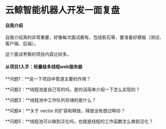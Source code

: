 # 云鲸智能机器人开发一面复盘

#### 自我介绍

自我介绍真的非常重要，好像每次面试都有，包括影石等，要准备好模板（测试、客户端、后端）。

这个面试考察的项目内容比较多。

#### 从项目1入手：轻量级多线程web服务器

**问题1：**说一下项目中管道主要的作用？



**问题2：**线程池是自己写的吗，是的话简单介绍一下怎么实现的？



**问题3：**线程池中工作队列存储的是什么？



**问题4：**关于 vector 的扩容和释放，释放没有想过啊😟？



**问题5：**线程池可以做到泛化吗，也就是线程的工作函数怎么做到泛化？

